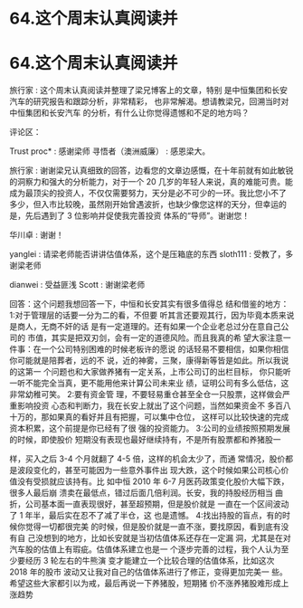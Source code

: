 # 64.这个周末认真阅读并

# 64.这个周末认真阅读并

旅行家 : 这个周末认真阅读并整理了梁兄博客上的文章，特别 是中恒集团和长安汽车的研究报告和跟踪分析，非常精彩， 也非常解渴。想请教梁兄，回溯当时对中恒集团和长安汽车 的分析，有什么让你觉得遗憾和不足的地方吗？

评论区：

Trust proc* : 感谢梁师 寻悟者（澳洲威廉） : 感恩梁大。

旅行家 : 谢谢梁兄认真细致的回答，边看您的文章边感慨，在十年前就有如此敏锐的洞察力和强大的分析能力，对于一个 20 几岁的年轻人来说，真的难能可贵。能成为最顶尖的投资人，不仅仅需要努力，天分是必不可少的一环。我比您小不了 多少，但入市比较晚，虽然刚开始曾遇波折，也缺少像您这样的天分，但幸运的是，先后遇到了 3 位影响并促使我完善投资 体系的“导师”。谢谢您！

华川卓 : 谢谢！

yanglei : 请梁老师能否讲讲估值体系，这个是压箱底的东西 sloth111 : 受教了，多谢梁老师

dianwei : 受益匪浅 Scott : 谢谢梁老师

回答：这个问题我想回答一下，中恒和长安其实有很多值得总 结和借鉴的地方： 1:对于管理层的话要一分为二的看，不但要 听其言还要观其行，因为毕竟本质来说是商人，无商不奸的话 是有一定道理的。还有如果一个企业老总过分在意自己公司的 市值，其实是把双刃剑，会有一定的道德风险。而且我真的希 望大家注意一件事：在一个公司特别困难的时候老板许的愿说 的话轻易不要相信，如果你相信你可能就是陪葬者，远的不 说，近的神雾，三聚，康得新等皆是如此。所以我说的这第一 个问题也和大家做养猪有一定关系，上市公司订的出栏目标， 你只能听一听不能完全当真，更不能用他来计算公司未来业 绩，证明公司有多么低估，这非常幼稚可笑。 2:要有资金管 理，不要轻易重仓甚至全仓一只股票，这样做会严重影响投资 心态和判断力，我在长安上就出了这个问题，当然如果资金不 多百八十万的，那如果真的看好并且有把握，可以集中仓位， 这样可以比较快速的完成资本积累，这个前提是你已经有了很 强的投资能力。 3:公司的业绩按照预期发展的时候，即使股价 短期没有表现也最好继续持有，不是所有股票都和养猪股一

样，买入之后 3-4 个月就翻了 4-5 倍，这样的机会太少了，而通 常情况，股价都是波段变化的，甚至可能因为一些意外事件出 现大跌，这个时候如果公司核心价值没有受损就应该持有。比 如中恒 2010 年 6-7 月医药政策变化股价大幅下跌，很多人最后崩 溃卖在最低点，错过后面几倍利润。长安，我的持股经历相当 曲折，公司基本面一直表现很好，甚至超预期，但是股价就是 一直在一个区间波动了 1 年半，最后实在忍不了减了半仓，这 也是遗憾。 4:找出持股的盲点，有的时候你觉得一切都很完美 的时候，但是股价就是一直不涨，要找原因，看到底有没有自 己没想到的地方，比如长安就是当初估值体系还存在一定漏 洞，尤其是在对汽车股的估值上有瑕疵。估值体系建立也是一 个逐步完善的过程，我个人认为至少要经历 3 轮左右的牛熊演 变才能建立一个比较合理的估值体系，比如这次 2018 年的股市 波动又让我对自己的估值体系进行了修正，变得更加完美一 些。 希望这些大家都引以为戒，最后再说一下养猪股，短期猪 价不涨养猪股难形成上涨趋势